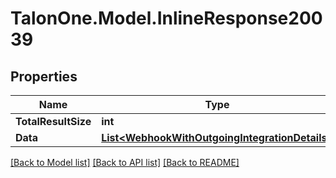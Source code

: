 # TalonOne.Model.InlineResponse20039
## Properties

Name | Type | Description | Notes
------------ | ------------- | ------------- | -------------
**TotalResultSize** | **int** |  | 
**Data** | [**List&lt;WebhookWithOutgoingIntegrationDetails&gt;**](WebhookWithOutgoingIntegrationDetails.md) |  | 

[[Back to Model list]](../README.md#documentation-for-models) [[Back to API list]](../README.md#documentation-for-api-endpoints) [[Back to README]](../README.md)


